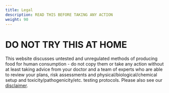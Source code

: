 ```yaml
---
title: Legal
description: READ THIS BEFORE TAKING ANY ACTION
weight: 90
---
```


# DO NOT TRY THIS AT HOME
This website discusses untested and unregulated methods of producing food for human consumption - do not copy them or take any action without at least taking advice from your doctor and a team of experts who are able to review your plans, risk assessments and physical/biological/chemical setup and toxicity/pathogenicity/etc. testing protocols.
Please also see our [disclaimer](/docs/legal/disclaimer).
